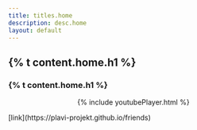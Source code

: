 ```yaml
---
title: titles.home 
description: desc.home
layout: default
---
```


## {% t content.home.h1 %} 
### {% t content.home.h1 %}

<p align="center">
{% include youtubePlayer.html %}
</p>
[link](https://plavi-projekt.github.io/friends)

